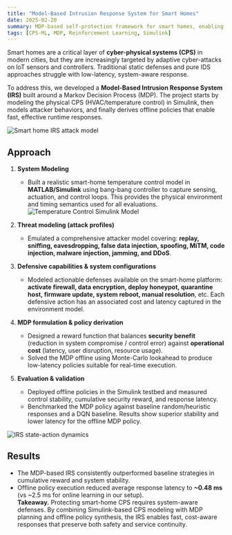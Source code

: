 ```yaml
---
title: "Model-Based Intrusion Response System for Smart Homes"
date: 2025-02-20
summary: MDP-based self-protection framework for smart homes, enabling autonomous, real-time defense against cyber-physical attacks on IoT and CPS devices.
tags: [CPS-ML, MDP, Reinforcement Learning, Simulink]
---
```


Smart homes are a critical layer of **cyber-physical systems (CPS)** in modern cities, but they are increasingly targeted by adaptive cyber-attacks on IoT sensors and controllers. Traditional static defenses and pure IDS approaches struggle with low-latency, system-aware response.  

To address this, we developed a **Model-Based Intrusion Response System (IRS)** built around a Markov Decision Process (MDP). The project starts by modeling the physical CPS (HVAC/temperature control) in Simulink, then models attacker behaviors, and finally derives offline policies that enable fast, effective runtime responses.

![Smart home IRS attack model](/uploads/CCI_Smart_home.png)

## Approach
1. **System Modeling**  
   - Built a realistic smart-home temperature control model in **MATLAB/Simulink** using bang-bang controller to capture sensing, actuation, and control loops. This provides the physical environment and timing semantics used for all evaluations.  
   ![Temperature Control Simulink Model](/uploads/Room.png)

2. **Threat modeling (attack profiles)**  
   - Emulated a comprehensive attacker model covering: **replay, sniffing, eavesdropping, false data injection, spoofing, MiTM, code injection, malware injection, jamming, and DDoS**.  

3. **Defensive capabilities & system configurations**  
   - Modeled actionable defenses available on the smart-home platform: **activate firewall, data encryption, deploy honeypot, quarantine host, firmware update, system reboot, manual resolution**, etc. Each defensive action has an associated cost and latency captured in the environment model.

4. **MDP formulation & policy derivation**  
   - Designed a reward function that balances **security benefit** (reduction in system compromise / control error) against **operational cost** (latency, user disruption, resource usage).  
   - Solved the MDP offline using Monte-Carlo lookahead to produce low-latency policies suitable for real-time execution.

5. **Evaluation & validation**  
   - Deployed offline policies in the Simulink testbed and measured control stability, cumulative security reward, and response latency.  
   - Benchmarked the MDP policy against baseline random/heuristic responses and a DQN baseline. Results show superior stability and lower latency for the offline MDP policy.

![IRS state-action dynamics](/uploads/MDPAction.png)

## Results
- The MDP-based IRS consistently outperformed baseline strategies in cumulative reward and system stability.  
- Offline policy execution reduced average response latency to **~0.48 ms** (vs ~2.5 ms for online learning in our setup).  
**Takeaway.** Protecting smart-home CPS requires system-aware defenses. By combining Simulink-based CPS modeling with MDP planning and offline policy synthesis, the IRS enables fast, cost-aware responses that preserve both safety and service continuity.

